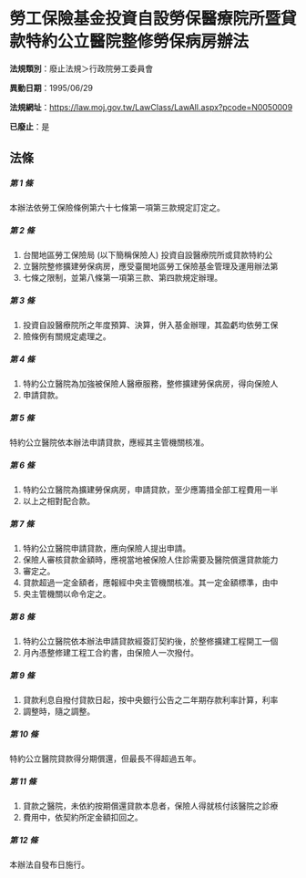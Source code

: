# 勞工保險基金投資自設勞保醫療院所暨貸款特約公立醫院整修勞保病房辦法

**法規類別**：廢止法規＞行政院勞工委員會

**異動日期**：1995/06/29  

**法規網址**：https://law.moj.gov.tw/LawClass/LawAll.aspx?pcode=N0050009

**已廢止**：是



## 法條
##### 第 1 條
本辦法依勞工保險條例第六十七條第一項第三款規定訂定之。

##### 第 2 條
1. 台閩地區勞工保險局 (以下簡稱保險人) 投資自設醫療院所或貸款特約公
1. 立醫院整修擴建勞保病房，應受臺閩地區勞工保險基金管理及運用辦法第
1. 七條之限制，並第八條第一項第三款、第四款規定辦理。

##### 第 3 條
1. 投資自設醫療院所之年度預算、決算，併入基金辦理，其盈虧均依勞工保
1. 險條例有關規定處理之。

##### 第 4 條
1. 特約公立醫院為加強被保險人醫療服務，整修擴建勞保病房，得向保險人
1. 申請貸款。

##### 第 5 條
特約公立醫院依本辦法申請貸款，應經其主管機關核准。

##### 第 6 條
1. 特約公立醫院為擴建勞保病房，申請貸款，至少應籌措全部工程費用一半
1. 以上之相對配合款。

##### 第 7 條
1. 特約公立醫院申請貸款，應向保險人提出申請。
1. 保險人審核貸款金額時，應視當地被保險人住診需要及醫院償還貸款能力
1. 審定之。
1. 貸款超過一定金額者，應報經中央主管機關核准。其一定金額標準，由中
1. 央主管機關以命令定之。

##### 第 8 條
1. 特約公立醫院依本辦法申請貸款經簽訂契約後，於整修擴建工程開工一個
1. 月內憑整修建工程工合約書，由保險人一次撥付。

##### 第 9 條
1. 貸款利息自撥付貸款日起，按中央銀行公告之二年期存款利率計算，利率
1. 調整時，隨之調整。

##### 第 10 條
特約公立醫院貸款得分期償還，但最長不得超過五年。

##### 第 11 條
1. 貸款之醫院，未依約按期償還貸款本息者，保險人得就核付該醫院之診療
1. 費用中，依契約所定金額扣回之。

##### 第 12 條
本辦法自發布日施行。


